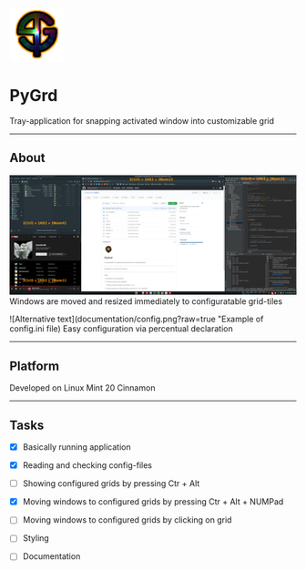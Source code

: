 ![Alt text](icons/PyGrd_96.png?raw=true "Title")
# PyGrd
Tray-application for snapping activated window into customizable grid
***
## About

![Alternative text](documentation/windows.png?raw=true "Example of tiled windows")
Windows are moved and resized immediately to configuratable grid-tiles</p>

![Alternative text](documentation/config.png?raw=true "Example of config.ini file)
Easy configuration via percentual declaration</p>
***
## Platform
Developed on Linux Mint 20 Cinnamon
***
## Tasks
- [x] Basically running application
- [x] Reading and checking config-files
- [ ] Showing configured grids by pressing Ctr + Alt
- [x] Moving windows to configured grids by pressing Ctr + Alt + NUMPad
- [ ] Moving windows to configured grids by clicking on grid

- [ ] Styling
- [ ] Documentation
